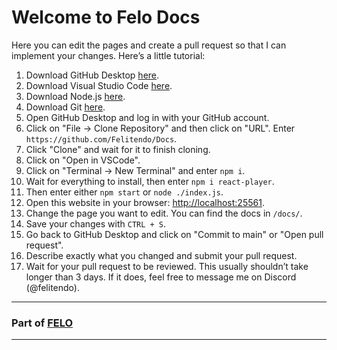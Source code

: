 # Welcome to Felo Docs

Here you can edit the pages and create a pull request so that I can implement your changes. Here’s a little tutorial:

1. Download GitHub Desktop [here](https://central.github.com/deployments/desktop/desktop/latest/win32).
2. Download Visual Studio Code [here](https://code.visualstudio.com/sha/download?build=stable&os=win32-x64-user).
3. Download Node.js [here](https://nodejs.org/dist/v18.18.2/node-v18.18.2-x64.msi).
4. Download Git [here](https://github.com/git-for-windows/git/releases/download/v2.42.0.windows.2/Git-2.42.0.2-64-bit.exe).
5. Open GitHub Desktop and log in with your GitHub account.
6. Click on "File -> Clone Repository" and then click on "URL". Enter `https://github.com/Felitendo/Docs`.
7. Click "Clone" and wait for it to finish cloning.
8. Click on "Open in VSCode".
9. Click on "Terminal -> New Terminal" and enter `npm i`.
10. Wait for everything to install, then enter `npm i react-player`.
11. Then enter either `npm start` or `node ./index.js`.
12. Open this website in your browser: [http://localhost:25561](http://localhost:25561).
13. Change the page you want to edit. You can find the docs in `/docs/`.
14. Save your changes with `CTRL + S`.
15. Go back to GitHub Desktop and click on "Commit to main" or "Open pull request".
16. Describe exactly what you changed and submit your pull request.
17. Wait for your pull request to be reviewed. This usually shouldn’t take longer than 3 days. If it does, feel free to message me on Discord (@felitendo).

---

### Part of [FELO](https://felo.gg)

---
